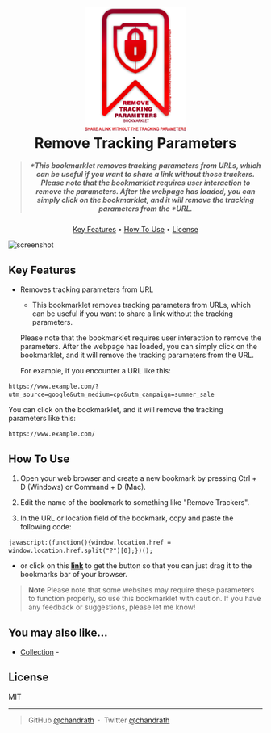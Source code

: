<h1 align="center">
  <br>
  <a href="https://github.com/chandrath/Remove-Tracking-Parameters-Bookmarklet"><img src="https://raw.githubusercontent.com/chandrath/Remove-Tracking-Parameters-Bookmarklet/main/src/img/RTPB%20ICON.png" alt="Markdownify" width="200"></a>
  <br>
  Remove Tracking Parameters
  <br>
</h1>

> <h5 align="center">*This bookmarklet removes tracking parameters from URLs, which can be useful if you want to share a link without those trackers. Please note that the bookmarklet requires user interaction to remove the parameters. After the webpage has loaded, you can simply click on the bookmarklet, and it will remove the tracking parameters from the *URL.</h5>

 

<p align="center">
  <a href="#key-features">Key Features</a> •
  <a href="#how-to-use">How To Use</a> •
  <a href="#license">License</a>
</p>

![screenshot](https://raw.githubusercontent.com/chandrath/Remove-Tracking-Parameters-Bookmarklet/src)

## Key Features

* Removes tracking parameters from URL
  - This bookmarklet removes tracking parameters from URLs, which can be useful if you want to share a link without the tracking parameters. 
  
  Please note that the bookmarklet requires user interaction to remove the parameters. After the webpage has loaded, you can simply click on the bookmarklet, and it will remove the tracking parameters from the URL.
  
  For example, if you encounter a URL like this:
```
https://www.example.com/?utm_source=google&utm_medium=cpc&utm_campaign=summer_sale
```
You can click on the bookmarklet, and it will remove the tracking parameters like this:
```
https://www.example.com/
```

## How To Use

1. Open your web browser and create a new bookmark by pressing Ctrl + D (Windows) or Command + D (Mac).

2. Edit the name of the bookmark to something like "Remove Trackers".

3. In the URL or location field of the bookmark, copy and paste the following code:

```
javascript:(function(){window.location.href = window.location.href.split("?")[0];})();

```
- or click on this [**link**](https://chandrath.github.io/Remove-Tracking-Parameters-Bookmarklet/) to get the button so that you can just drag it to the bookmarks bar of your browser.






> **Note**
> Please note that some websites may require these parameters to function properly, so use this bookmarklet with caution. If you have any feedback or suggestions, please let me know!



## You may also like...

- [Collection](https://github.com/chandrath?tab=repositories) -

## License

MIT

---

> GitHub [@chandrath](https://github.com/chandrath) &nbsp;&middot;&nbsp;
> Twitter [@chandrath](https://twitter.com/chandrath)

